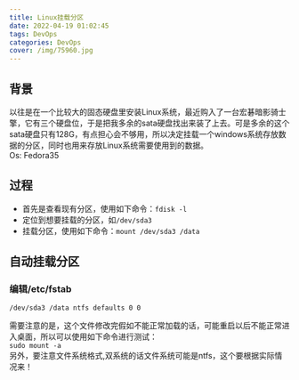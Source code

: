 ```yaml
---
title: Linux挂载分区
date: 2022-04-19 01:02:45
tags: DevOps
categories: DevOps
cover: /img/75960.jpg
---
```

## 背景
以往是在一个比较大的固态硬盘里安装Linux系统，最近购入了一台宏碁暗影骑士擎，它有三个硬盘位，于是把我多余的sata硬盘找出来装了上去。可是多余的这个sata硬盘只有128G，有点担心会不够用，所以决定挂载一个windows系统存放数据的分区，同时也用来存放Linux系统需要使用到的数据。  
Os: Fedora35
## 过程
- 首先是查看现有分区，使用如下命令：`fdisk -l`
- 定位到想要挂载的分区，如`/dev/sda3`
- 挂载分区，使用如下命令：`mount /dev/sda3 /data`
## 自动挂载分区
### 编辑/etc/fstab
```shell
/dev/sda3 /data ntfs defaults 0 0
```
需要注意的是，这个文件修改完假如不能正常加载的话，可能重启以后不能正常进入桌面，所以可以使用如下命令进行测试：  
`sudo mount -a`  
另外，要注意文件系统格式,双系统的话文件系统可能是ntfs，这个要根据实际情况来！

